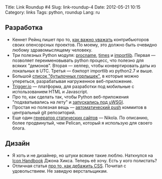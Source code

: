 Title: Link Roundup #4
Slug: link-roundup-4
Date: 2012-05-21 10:15
Category: links
Tags: python, roundup
Lang: ru

Разработка
----------

* Кеннет Рейнц пишет про то, [как важно уважать](http://www.kennethreitz.com/be-cordial-or-be-on-your-way.html) контрибьюторов своих опенсорсных проектов. По моему, это должно быть очевидно любому здравомыслящему человеку.
* Три полезных Python модуля: [procname](http://pypi.python.org/pypi/procname/), [times](http://pypi.python.org/pypi/times/) и [importlib](http://pypi.python.org/pypi/importlib/). Первая — позволяет переименовывать python процесс, что полезно для всяких "демонов". Вторая — хелпер, чтобы конвертировать даты из локальных в UTC. Третья — бэкпорт importlib из python2.7 и выше. 
* Большой [список "бутылочных горлышек"](http://highscalability.com/blog/2012/5/16/big-list-of-20-common-bottlenecks.html), в которые можно упереться, разрабатывая нагруженное веб-приложение.
* [Trigger.io](https://trigger.io/) — платформа, для разработки под мобильные с использованием HTML и Javascript.
* Про то, как сделать так, чтобы Python веб-приложения "подхватывались на лету" и [запускались под uWSGI](http://tghw.com/blog/multiple-django-and-flask-sites-with-nginx-and-uwsgi-emperor).
* Простая но полезная вещь — [автоматический push](http://www.dzone.com/snippets/automatically-push-git-repo) коммитов в центральный git репозиторий.
* Еще один [генератор статических сайтов](http://nikola.ralsina.com.ar/handbook.html) — Nikola. По описанию, более продвинутый, чем Pelican, который я использую для своего блога.

Дизайн
------

* Я хоть и не дизайнер, но штуки всякие такие люблю. Наткнулся на [Icon Handbook](http://www.fivesimplesteps.com/products/the-icon-handbook) Джона Хикса. Теперь её хочу. Есть у кого полистать?
* Отличная статья [про то, как дебажить CSS](http://www.stubbornella.org/content/2012/05/02/cross-browser-debugging-css/). Почитал с удовольствием. Не завидую верстальщикам.

